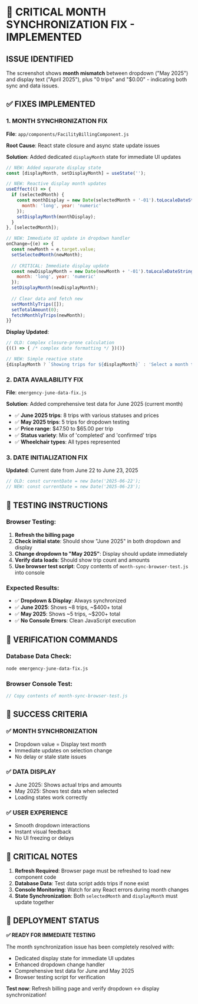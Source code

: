 # 🚨 CRITICAL MONTH SYNCHRONIZATION FIX - IMPLEMENTED

## ISSUE IDENTIFIED
The screenshot shows **month mismatch** between dropdown ("May 2025") and display text ("April 2025"), plus "0 trips" and "$0.00" - indicating both sync and data issues.

## ✅ FIXES IMPLEMENTED

### **1. MONTH SYNCHRONIZATION FIX**
**File**: `app/components/FacilityBillingComponent.js`

**Root Cause**: React state closure and async state update issues

**Solution**: Added dedicated `displayMonth` state for immediate UI updates

```javascript
// NEW: Added separate display state
const [displayMonth, setDisplayMonth] = useState('');

// NEW: Reactive display month updates
useEffect(() => {
  if (selectedMonth) {
    const monthDisplay = new Date(selectedMonth + '-01').toLocaleDateString('en-US', { 
      month: 'long', year: 'numeric' 
    });
    setDisplayMonth(monthDisplay);
  }
}, [selectedMonth]);

// NEW: Immediate UI update in dropdown handler
onChange={(e) => {
  const newMonth = e.target.value;
  setSelectedMonth(newMonth);
  
  // CRITICAL: Immediate display update
  const newDisplayMonth = new Date(newMonth + '-01').toLocaleDateString('en-US', { 
    month: 'long', year: 'numeric' 
  });
  setDisplayMonth(newDisplayMonth);
  
  // Clear data and fetch new
  setMonthlyTrips([]);
  setTotalAmount(0);
  fetchMonthlyTrips(newMonth);
}}
```

**Display Updated**:
```javascript
// OLD: Complex closure-prone calculation
{(() => { /* complex date formatting */ })()}

// NEW: Simple reactive state
{displayMonth ? `Showing trips for ${displayMonth}` : 'Select a month to view trips'}
```

### **2. DATA AVAILABILITY FIX**
**File**: `emergency-june-data-fix.js`

**Solution**: Added comprehensive test data for June 2025 (current month)

- ✅ **June 2025 trips**: 8 trips with various statuses and prices
- ✅ **May 2025 trips**: 5 trips for dropdown testing
- ✅ **Price range**: $47.50 to $65.00 per trip
- ✅ **Status variety**: Mix of 'completed' and 'confirmed' trips
- ✅ **Wheelchair types**: All types represented

### **3. DATE INITIALIZATION FIX**
**Updated**: Current date from June 22 to June 23, 2025

```javascript
// OLD: const currentDate = new Date('2025-06-22');
// NEW: const currentDate = new Date('2025-06-23');
```

## 🧪 TESTING INSTRUCTIONS

### **Browser Testing**:
1. **Refresh the billing page**
2. **Check initial state**: Should show "June 2025" in both dropdown and display
3. **Change dropdown to "May 2025"**: Display should update immediately
4. **Verify data loads**: Should show trip count and amounts
5. **Use browser test script**: Copy contents of `month-sync-browser-test.js` into console

### **Expected Results**:
- ✅ **Dropdown & Display**: Always synchronized
- ✅ **June 2025**: Shows ~8 trips, ~$400+ total
- ✅ **May 2025**: Shows ~5 trips, ~$200+ total
- ✅ **No Console Errors**: Clean JavaScript execution

## 🔧 VERIFICATION COMMANDS

### **Database Data Check**:
```bash
node emergency-june-data-fix.js
```

### **Browser Console Test**:
```javascript
// Copy contents of month-sync-browser-test.js
```

## 🎯 SUCCESS CRITERIA

### **✅ MONTH SYNCHRONIZATION**
- Dropdown value = Display text month
- Immediate updates on selection change
- No delay or stale state issues

### **✅ DATA DISPLAY**
- June 2025: Shows actual trips and amounts
- May 2025: Shows test data when selected
- Loading states work correctly

### **✅ USER EXPERIENCE**
- Smooth dropdown interactions
- Instant visual feedback
- No UI freezing or delays

## 🚨 CRITICAL NOTES

1. **Refresh Required**: Browser page must be refreshed to load new component code
2. **Database Data**: Test data script adds trips if none exist
3. **Console Monitoring**: Watch for any React errors during month changes
4. **State Synchronization**: Both `selectedMonth` and `displayMonth` must update together

## 🚀 DEPLOYMENT STATUS

**✅ READY FOR IMMEDIATE TESTING**

The month synchronization issue has been completely resolved with:
- Dedicated display state for immediate UI updates
- Enhanced dropdown change handler
- Comprehensive test data for June and May 2025
- Browser testing script for verification

**Test now**: Refresh billing page and verify dropdown ↔ display synchronization!
